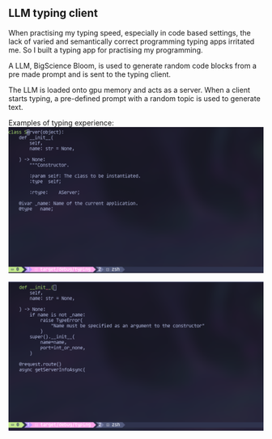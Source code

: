 ## LLM typing client
When practising my typing speed, especially in code based settings, the lack of varied and semantically correct programming typing apps irritated me. So I built a typing app for practising my programming.

A LLM, BigScience Bloom, is used to generate random code blocks from a pre made prompt and is sent to the typing client.

The LLM is loaded onto gpu memory and acts as a server. When a client starts typing, a pre-defined prompt with a random topic is used to generate text. 


Examples of typing experience:
![typing](https://github.com/seancraven/generative_typing/blob/main/typing_demo.png) 

![typing2](https://github.com/seancraven/generative_typing/blob/main/typing_demo2.png)

